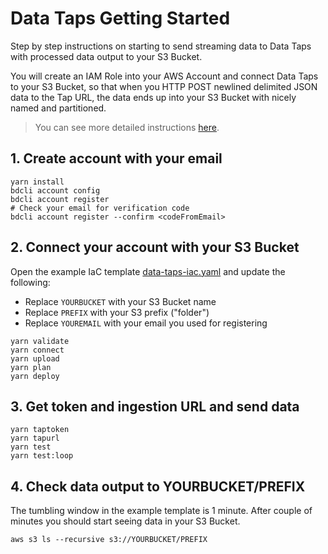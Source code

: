 # Data Taps Getting Started

Step by step instructions on starting to send streaming data to Data Taps with processed data output to your S3 Bucket.

You will create an IAM Role into your AWS Account and connect Data Taps to your S3 Bucket, so that when you HTTP POST newlined delimited JSON data to the Tap URL, the data ends up into your S3 Bucket with nicely named and partitioned.

> You can see more detailed instructions [here](https://github.com/boilingdata/boilingdata-bdcli/blob/main/ONBOARDING.md).

## 1. Create account with your email

```shell
yarn install
bdcli account config
bdcli account register
# Check your email for verification code
bdcli account register --confirm <codeFromEmail>
```

## 2. Connect your account with your S3 Bucket

Open the example IaC template [data-taps-iac.yaml](data-taps-iac.yaml) and update the following:

- Replace `YOURBUCKET` with your S3 Bucket name
- Replace `PREFIX` with your S3 prefix ("folder")
- Replace `YOUREMAIL` with your email you used for registering

```shell
yarn validate
yarn connect
yarn upload
yarn plan
yarn deploy
```

## 3. Get token and ingestion URL and send data

```shell
yarn taptoken
yarn tapurl
yarn test
yarn test:loop
```

## 4. Check data output to YOURBUCKET/PREFIX

The tumbling window in the example template is 1 minute. After couple of minutes you should start seeing data in your S3 Bucket.

```shell
aws s3 ls --recursive s3://YOURBUCKET/PREFIX
```
